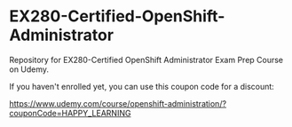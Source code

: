# EX280-Certified-OpenShift-Administrator
Repository for EX280-Certified OpenShift Administrator Exam Prep Course on Udemy.

If you haven't enrolled yet, you can use this coupon code for a discount:

https://www.udemy.com/course/openshift-administration/?couponCode=HAPPY_LEARNING
